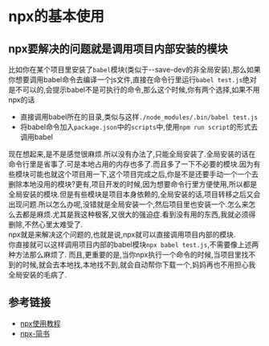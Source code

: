 # npx的基本使用

## npx要解决的问题就是调用项目内部安装的模块  

比如你在某个项目里安装了`babel`模块(类似于--save-dev的非全局安装),那么如果你想要调用babel命令去编译一个js文件,直接在命令行里运行`babel test.js`绝对是不可以的,会提示babel不是可执行的命令,那么这个时候,你有两个选择,如果不用npx的话

- 直接调用babel所在的目录,类似与这样`./node_modules/.bin/babel test.js`
- 将babel命令加入`package.json`中的`scripts`中,使用`npm run script`的形式去调用babel

现在想起来,是不是感觉很麻烦.所以没有办法了,只能全局安装了.全局安装的话在命令行里是省事了.可是本地占用的内存也多了.而且多了一下不必要的模块.因为有些模块可能也就这个项目用一下,这个项目完成之后,你是不是还要手动一个一个去删除本地没用的模块?更有,项目开发的时候,因为想要命令行里方便使用,所以都是全局安装的模块.但是有些模块是项目本身依赖的,全局安装的话,项目转移之后又会出现问题.所以怎么办呢,没错就是全局安装一个,然后项目里也安装一个.怎么来怎么去都是麻烦.尤其是我这种极客,又很大的强迫症.看到没有用的东西,我就必须得删除,不然心里太难受了.  
npx就是来解决这个问题的,也就是说,npx就可以直接调用项目内部的模块.  
你直接就可以这样调用项目内部的babel模块`npx babel test.js`,不需要像上述两种方法那么麻烦了.
而且,更重要的是,当你npx执行一个命令的时候,当项目里找不到的时候,就会去本地找,本地找不到,就会自动帮你下载一个,妈妈再也不用担心我全局安装的毛病了.

## 参考链接

- [npx使用教程](http://www.ruanyifeng.com/blog/2019/02/npx.html)
- [npx-简书](https://www.jianshu.com/p/a4d2d14f4c0e)

